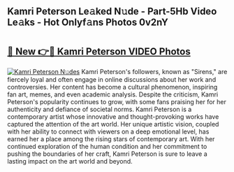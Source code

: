 ## Kamri Peterson Le𝚊ked N𝚞de - Part-5Hb Video Le𝚊ks - Hot Onlyf𝚊ns Photos 0v2nY

# <h2><a href="http://ab42602.deff.icu/?id=Kamri+Peterson">🔗 New 👉🔴 Kamri Peterson VIDEO Photos</a></h2>

[![Kamri Peterson N𝚞des](https://i.imgur.com/rIISA9y.gif)](http://ab42602.deff.icu/?id=Kamri+Peterson)
Kamri Peterson's followers, known as "Sirens," are fiercely loyal and often engage in online discussions about her work and controversies. Her content has become a cultural phenomenon, inspiring fan art, memes, and even academic analysis. Despite the criticism, Kamri Peterson's popularity continues to grow, with some fans praising her for her authenticity and defiance of societal norms. Kamri Peterson is a contemporary artist whose innovative and thought-provoking works have captured the attention of the art world. Her unique artistic vision, coupled with her ability to connect with viewers on a deep emotional level, has earned her a place among the rising stars of contemporary art. With her continued exploration of the human condition and her commitment to pushing the boundaries of her craft, Kamri Peterson is sure to leave a lasting impact on the art world and beyond.
